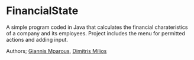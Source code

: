 # FinancialState
A simple program coded in Java that calculates the financial charateristics of a company and its employees. Project includes the menu for permitted actions and adding input.

Authors; [Giannis Mparous](https://github.com/giannismparous "Giannis Mparous"), [Dimitris Milios](https://github.com/DimMil24 "Dimitris Milios")
